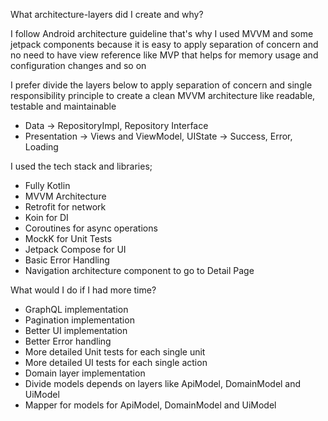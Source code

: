 What architecture-layers did I create and why?

I follow Android architecture guideline that's why I used MVVM and some jetpack components
because it is easy to apply separation of concern and no need to have view reference like MVP that helps for memory usage and configuration changes and so on

I prefer divide the layers below to apply separation of concern and single responsibility principle to create a clean MVVM architecture like readable, testable and maintainable
* Data -> RepositoryImpl, Repository Interface
* Presentation -> Views and ViewModel, UIState -> Success, Error, Loading

I used the tech stack and libraries;
* Fully Kotlin
* MVVM Architecture
* Retrofit for network
* Koin for DI
* Coroutines for async operations
* MockK for Unit Tests
* Jetpack Compose for UI
* Basic Error Handling
* Navigation architecture component to go to Detail Page

What would I do if I had more time?
* GraphQL implementation
* Pagination implementation
* Better UI implementation
* Better Error handling
* More detailed Unit tests for each single unit
* More detailed UI tests for each single action
* Domain layer implementation
* Divide models depends on layers like ApiModel, DomainModel and UiModel
* Mapper for models for ApiModel, DomainModel and UiModel